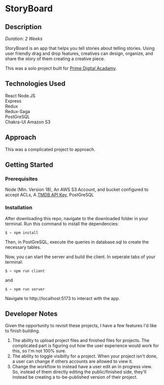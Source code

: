 # StoryBoard

## Description

_Duration: 2 Weeks_

StoryBoard is an app that helps you tell stories about telling stories. Using user friendly drag and drop features, creatives can design, organize, and share the story of them creating a creative piece.

This was a solo project built for [Prime Digital Acadamy](https://www.primeacademy.io/).

## Technologies Used

React
Node.JS  
Express  
Redux  
Redux-Saga  
PostGreSQL  
Chakra-UI
Amazon S3

## Approach

This was a complicated project to approach.

## Getting Started

### Prerequisites

Node (Min. Version 18),
An AWS S3 Account, and bucket configured to accept ACLs,
A [TMDB API Key](https://developer.themoviedb.org/docs/getting-started),
PostGreSQL

### Installation

After downloading this repo, navigate to the downloaded folder in your terminal. Run this command to install the dependencies:

```
$ ~ npm install
```

Then, in PostGreSQL, execute the queries in database.sql to create the necessary tables.

Now, you can start the server and build the client. In seperate tabs of your terminal:

```
$ ~ npm run client
```

and

```
$ ~ npm run server
```

Navigate to http://localhost:5173 to interact with the app.

## Developer Notes

Given the opportunity to revisit these projects, I have a few features I'd like to finish building.

1. The ability to upload project files and finished files for projects. The complicated part is figuring out how the user experience would work for this, so I'm not 100% sure.
2. The ability to toggle visibilty for a project. When your project isn't done, a user can change if others accounts are allowed to view it.
3. Change the workflow to instead have a user edit an in progress view. So, instead of them directly editing the public/finished side, they'll instead be creating a to-be-published version of their project.


